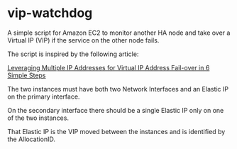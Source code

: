 vip-watchdog
============

A simple script for Amazon EC2 to monitor another HA node and take over a Virtual IP (VIP) if the service on the other node fails.

The script is inspired by the following article:

[Leveraging Multiple IP Addresses for Virtual IP Address Fail-over in 6 Simple Steps](http://aws.amazon.com/articles/2127188135977316)

The two instances must have both two Network Interfaces and an Elastic IP on the primary interface.

On the secondary interface there should be a single Elastic IP only on one of the two instances.

That Elastic IP is the VIP moved between the instances and is identified by the AllocationID.

